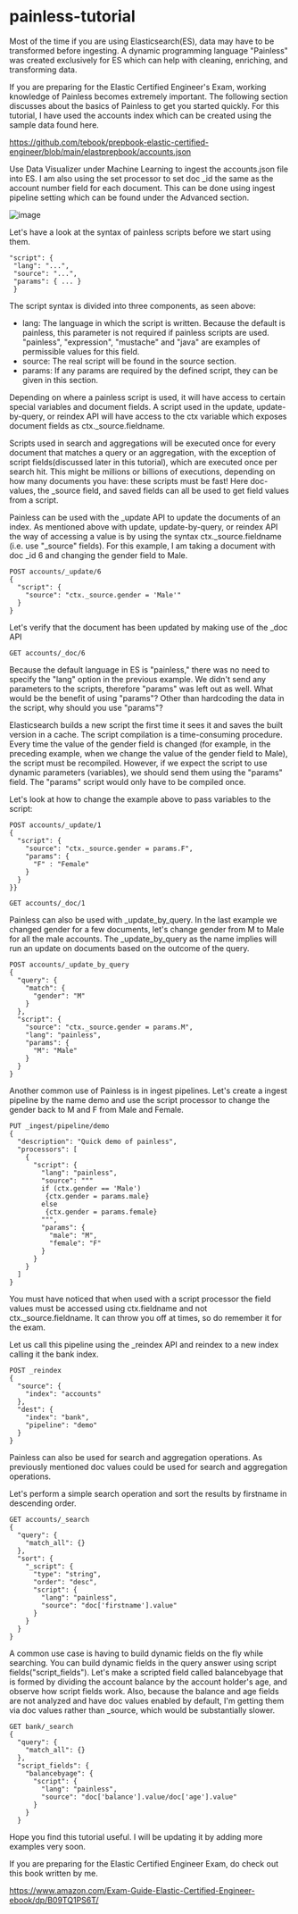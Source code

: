 # painless-tutorial

Most of the time if you are using Elasticsearch(ES), data may have to be transformed before ingesting. A dynamic programming language "Painless" was created exclusively for ES which can help with cleaning, enriching, and transforming data.

If you are preparing for the Elastic Certified Engineer's Exam, working knowledge of Painless becomes extremely important. The following section discusses about the basics of Painless to get you started quickly. For this tutorial, I have used the accounts index which can be created using the sample data found here.

https://github.com/tebook/prepbook-elastic-certified-engineer/blob/main/elastprepbook/accounts.json

Use Data Visualizer under Machine Learning to ingest the accounts.json file into ES. I am also using the set processor to set doc _id the same as the account number field for each document. This can be done using ingest pipeline setting which can be found under the Advanced section.

![image](https://user-images.githubusercontent.com/99671188/162035534-a3b3a15d-3c56-4122-b7df-c62bc7954b35.png)


Let's have a look at the syntax of painless scripts before we start using them.
```
"script": {
 "lang": "...", 
 "source": "...",
 "params": { ... }
 }
```
The script syntax is divided into three components, as seen above:

* lang: The language in which the script is written. Because the default is painless, this parameter is not required if painless scripts are used. "painless", "expression", "mustache" and "java" are examples of permissible values for this field.
* source: The real script will be found in the source section.
* params: If any params are required by the defined script, they can be given in this section.

Depending on where a painless script is used, it will have access to certain special variables and document fields. A script used in the update, update-by-query, or reindex API will have access to the ctx variable which exposes document fields as ctx._source.fieldname.

Scripts used in search and aggregations will be executed once for every document that matches a query or an aggregation, with the exception of script fields(discussed later in this tutorial), which are executed once per search hit. This might be millions or billions of executions, depending on how many documents you have: these scripts must be fast! Here doc-values, the _source field, and saved fields can all be used to get field values from a script.

Painless can be used with the _update API to update the documents of an index. As mentioned above with update, update-by-query, or reindex API the way of accessing a value is by using the syntax ctx._source.fieldname (i.e. use "_source" fields). For this example, I am taking a document with doc _id 6 and changing the gender field to Male.

```
POST accounts/_update/6
{
  "script": {
    "source": "ctx._source.gender = 'Male'"
  }
}
```
Let's verify that the document has been updated by making use of the _doc API

```
GET accounts/_doc/6
```

Because the default language in ES is "painless," there was no need to specify the "lang" option in the previous example. We didn't send any parameters to the scripts, therefore "params" was left out as well. What would be the benefit of using "params"? Other than hardcoding the data in the script, why should you use "params"?


Elasticsearch builds a new script the first time it sees it and saves the built version in a cache. The script compilation is a time-consuming procedure. Every time the value of the gender field is changed (for example, in the preceding example, when we change the value of the gender field to Male), the script must be recompiled. However, if we expect the script to use dynamic parameters (variables), we should send them using the "params" field. The "params" script would only have to be compiled once.

Let's look at how to change the example above to pass variables to the script:
```
POST accounts/_update/1
{
  "script": {
    "source": "ctx._source.gender = params.F",
    "params": {
      "F" : "Female"
    }
  }
}}
```

```
GET accounts/_doc/1
```


Painless can also be used with _update_by_query. In the last example we changed gender for a few documents, let's change gender from M to Male for all the male accounts. The _update_by_query as the name implies will run an update on documents based on the outcome of the query.
```
POST accounts/_update_by_query
{
  "query": {
    "match": {
      "gender": "M"
    }
  },
  "script": {
    "source": "ctx._source.gender = params.M",
    "lang": "painless",
    "params": {
      "M": "Male"
    }
  }
}
```
Another common use of Painless is in ingest pipelines. Let's create a ingest pipeline by the name demo and use the script processor to change the gender back to M and F from Male and Female.
```
PUT _ingest/pipeline/demo
{
  "description": "Quick demo of painless",
  "processors": [
    {
      "script": {
        "lang": "painless",
        "source": """
        if (ctx.gender == 'Male')
         {ctx.gender = params.male}
        else
         {ctx.gender = params.female}
        """,
        "params": {
          "male": "M",
          "female": "F"
        }
      }
    }
  ]
}
```
You must have noticed that when used with a script processor the field values must be accessed using ctx.fieldname and not ctx._source.fieldname. It can throw you off at times, so do remember it for the exam.

Let us call this pipeline using the _reindex API and reindex to a new index calling it the bank index.
```
POST _reindex
{
  "source": {
    "index": "accounts"
  },
  "dest": {
    "index": "bank",
    "pipeline": "demo"
  }
}
```
Painless can also be used for search and aggregation operations. As previously mentioned doc values could be used for search and aggregation operations. 

Let's perform a simple search operation and sort the results by firstname in descending order. 
```
GET accounts/_search
{
  "query": {
    "match_all": {}
  },
  "sort": {
    "_script": {
      "type": "string",
      "order": "desc",
      "script": {
        "lang": "painless",
        "source": "doc['firstname'].value"
      }
    }
  }
}
```
A common use case is having to build dynamic fields on the fly while searching. You can build dynamic fields in the query answer using script fields("script_fields"). Let's make a scripted field called balancebyage that is formed by dividing the account balance by the account holder's age, and observe how script fields work. Also, because the balance and age fields are not analyzed and have doc values enabled by default, I'm getting them via doc values rather than _source, which would be substantially slower.

```
GET bank/_search
{
  "query": {
    "match_all": {}
  },
  "script_fields": {
    "balancebyage": {
      "script": {
        "lang": "painless",
        "source": "doc['balance'].value/doc['age'].value"
      }
    }
  }
```

Hope you find this tutorial useful. I will be updating it by adding more examples very soon.

If you are preparing for the Elastic Certified Engineer Exam, do check out this book written by me.

https://www.amazon.com/Exam-Guide-Elastic-Certified-Engineer-ebook/dp/B09TQ1PS6T/
